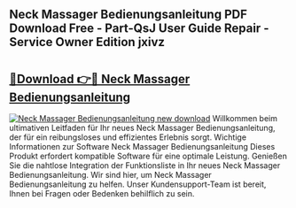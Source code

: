 ## Neck Massager Bedienungsanleitung PDF Download Free - Part-QsJ User Guide Repair - Service Owner Edition jxivz

# <h2><a href="http://df4qw0.blite.top/?on=Neck+Massager+Bedienungsanleitung">🔗Download 👉🔴 Neck Massager Bedienungsanleitung</a></h2>

[![Neck Massager Bedienungsanleitung new download](https://i.imgur.com/lujVjoI.png)](http://df4qw0.blite.top/?on=Neck+Massager+Bedienungsanleitung)
Willkommen beim ultimativen Leitfaden für Ihr neues Neck Massager Bedienungsanleitung, der für ein reibungsloses und effizientes Erlebnis sorgt. Wichtige Informationen zur Software Neck Massager Bedienungsanleitung Dieses Produkt erfordert kompatible Software für eine optimale Leistung. Genießen Sie die nahtlose Integration der Funktionsliste in Ihr neues Neck Massager Bedienungsanleitung. Wir sind hier, um Neck Massager Bedienungsanleitung zu helfen. Unser Kundensupport-Team ist bereit, Ihnen bei Fragen oder Bedenken behilflich zu sein.
